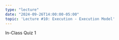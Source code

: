 ```yaml
---
type: "lecture"
date: "2024-09-26T14:00:00-05:00"
topic: 'Lecture #10: Execution - Execution Model'
---
```

In-Class Quiz 1
